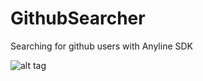 # GithubSearcher

Searching for github users with Anyline SDK

![alt tag](https://raw.githubusercontent.com/itemius/GithubSearcher/main/example.gif)
